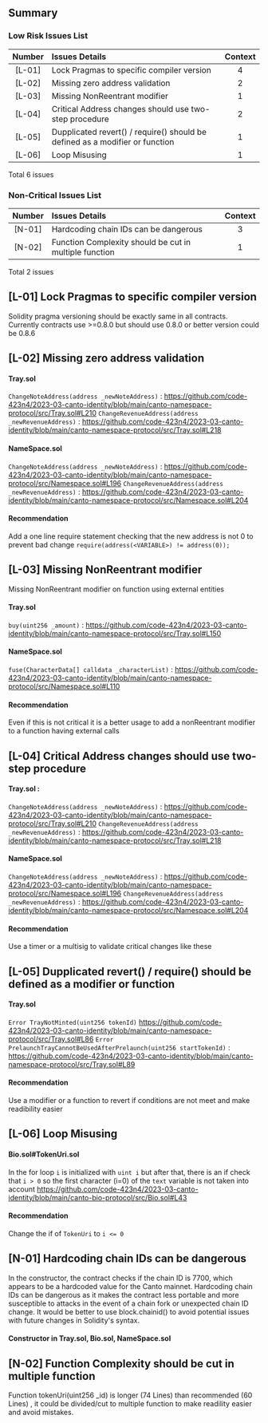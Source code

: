 ## Summary
### Low Risk Issues List
| Number |Issues Details|Context|
|:--:|:-------|:--:|
|[L-01]| Lock Pragmas to specific compiler version | 4 |
|[L-02]| Missing zero address validation | 2 |
|[L-03]| Missing NonReentrant modifier | 1 |
|[L-04]| Critical Address changes should use two-step procedure | 2 |
|[L-05]| Dupplicated revert() / require() should be defined as a modifier or function  | 1 |
|[L-06]| Loop Misusing  | 1 |

Total 6 issues


### Non-Critical Issues List
| Number |Issues Details|Context|
|:--:|:-------|:--:|
| [N-01]| Hardcoding chain IDs can be dangerous | 3 |
| [N-02] | Function Complexity should be cut in multiple function |1|

Total 2 issues


## [L-01]  Lock Pragmas to specific compiler version

Solidity pragma versioning should be exactly same in all contracts. Currently contracts use >=0.8.0 but should use 0.8.0 or better version could be 0.8.6

## [L-02]  Missing zero address validation
#### Tray.sol 
    
```ChangeNoteAddress(address _newNoteAddress)``` : https://github.com/code-423n4/2023-03-canto-identity/blob/main/canto-namespace-protocol/src/Tray.sol#L210
```ChangeRevenueAddress(address _newRevenueAddress)``` : https://github.com/code-423n4/2023-03-canto-identity/blob/main/canto-namespace-protocol/src/Tray.sol#L218

#### NameSpace.sol
```ChangeNoteAddress(address _newNoteAddress)``` : https://github.com/code-423n4/2023-03-canto-identity/blob/main/canto-namespace-protocol/src/Namespace.sol#L196
```ChangeRevenueAddress(address _newRevenueAddress)``` : https://github.com/code-423n4/2023-03-canto-identity/blob/main/canto-namespace-protocol/src/Namespace.sol#L204

#### Recommendation
Add a one line require statement checking that the new address is not 0 to prevent bad change ```require(address(<VARIABLE>) != address(0));```  

## [L-03]  Missing NonReentrant modifier

Missing NonReentrant modifier on function using external entities

#### Tray.sol
```buy(uint256 _amount)``` : https://github.com/code-423n4/2023-03-canto-identity/blob/main/canto-namespace-protocol/src/Tray.sol#L150

#### NameSpace.sol
```fuse(CharacterData[] calldata _characterList)``` : https://github.com/code-423n4/2023-03-canto-identity/blob/main/canto-namespace-protocol/src/Namespace.sol#L110

#### Recommendation
Even if this is not critical it is a better usage to add a nonReentrant modifier to a function having external calls

## [L-04]  Critical Address changes should use two-step procedure

#### Tray.sol : 
```ChangeNoteAddress(address _newNoteAddress)``` : https://github.com/code-423n4/2023-03-canto-identity/blob/main/canto-namespace-protocol/src/Tray.sol#L210
```ChangeRevenueAddress(address _newRevenueAddress)``` : https://github.com/code-423n4/2023-03-canto-identity/blob/main/canto-namespace-protocol/src/Tray.sol#L218

#### NameSpace.sol
```ChangeNoteAddress(address _newNoteAddress)``` : https://github.com/code-423n4/2023-03-canto-identity/blob/main/canto-namespace-protocol/src/Namespace.sol#L196
```ChangeRevenueAddress(address _newRevenueAddress)``` : https://github.com/code-423n4/2023-03-canto-identity/blob/main/canto-namespace-protocol/src/Namespace.sol#L204

#### Recommendation
Use a timer or a multisig to validate critical changes like these

## [L-05]  Dupplicated revert() / require() should be defined as a modifier or function
#### Tray.sol
```Error TrayNotMinted(uint256 tokenId)``` https://github.com/code-423n4/2023-03-canto-identity/blob/main/canto-namespace-protocol/src/Tray.sol#L86
```Error PrelaunchTrayCannotBeUsedAfterPrelaunch(uint256 startTokenId)``` : https://github.com/code-423n4/2023-03-canto-identity/blob/main/canto-namespace-protocol/src/Tray.sol#L89

#### Recommendation
Use a modifier or a function to revert if conditions are not meet and make readibility easier

## [L-06]  Loop Misusing

#### Bio.sol#TokenUri.sol 

In the for loop ```i``` is initialized with ```uint i``` but after that, there is an if check that ```i > 0``` so the first character (i=0) of the ```text``` variable is not taken into account
https://github.com/code-423n4/2023-03-canto-identity/blob/main/canto-bio-protocol/src/Bio.sol#L43

#### Recommendation
Change the if of ```TokenUri``` to ```i <= 0```

## [N-01]  Hardcoding chain IDs can be dangerous

In the constructor, the contract checks if the chain ID is 7700, which appears to be a hardcoded value for the Canto mainnet. Hardcoding chain IDs can be dangerous as it makes the contract less portable and more susceptible to attacks in the event of a chain fork or unexpected chain ID change.  It would be better to use block.chainid() to avoid potential issues with future changes in Solidity's syntax.

#### Constructor in Tray.sol, Bio.sol, NameSpace.sol

## [N-02]  Function Complexity should be cut in multiple function

Function tokenUri(uint256 _id) is longer (74 Lines) than recommended (60 Lines) , it could be divided/cut to multiple function to make readility easier and avoid mistakes.